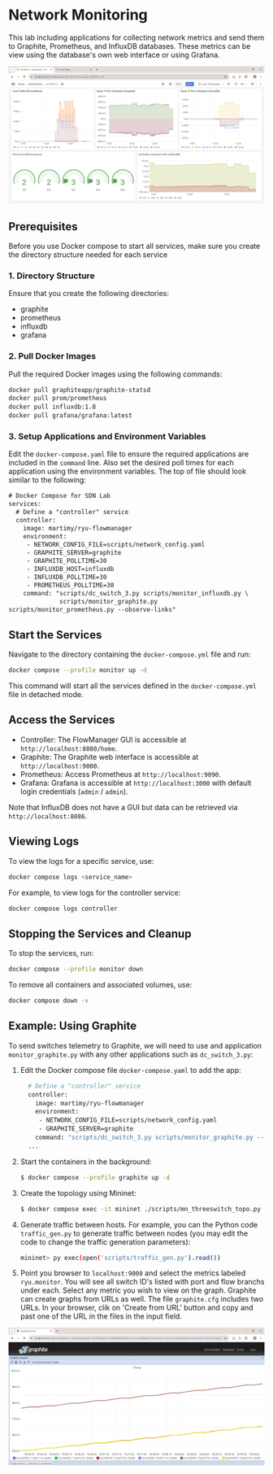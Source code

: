 # Network Monitoring

This lab including applications for collecting network metrics and send them to Graphite, Prometheus, and InfluxDB databases. These metrics can be view using the database's own web interface or using Grafana.

![Metrics](metrics_light.png)

## Prerequisites

Before you use Docker compose to start all services, make sure you create the directory structure needed for each service


### 1. Directory Structure

Ensure that you create the following directories:

- graphite
- prometheus
- influxdb
- grafana


### 2. Pull Docker Images

Pull the required Docker images using the following commands:

```sh
docker pull graphiteapp/graphite-statsd
docker pull prom/prometheus
docker pull influxdb:1.8
docker pull grafana/grafana:latest
```

### 3. Setup Applications and Environment Variables

Edit the `docker-compose.yaml` file to ensure the required applications are included in the `command` line. Also set the desired poll times for each application using the environment variables. The top of file should look similar to the following:

```
# Docker Compose for SDN Lab
services:
  # Define a "controller" service
  controller:
    image: martimy/ryu-flowmanager
    environment:
     - NETWORK_CONFIG_FILE=scripts/network_config.yaml
     - GRAPHITE_SERVER=graphite
     - GRAPHITE_POLLTIME=30
     - INFLUXDB_HOST=influxdb
     - INFLUXDB_POLLTIME=30
     - PROMETHEUS_POLLTIME=30
    command: "scripts/dc_switch_3.py scripts/monitor_influxdb.py \
              scripts/monitor_graphite.py scripts/monitor_prometheus.py --observe-links"
```

## Start the Services

Navigate to the directory containing the `docker-compose.yml` file and run:

```sh
docker compose --profile monitor up -d
```

This command will start all the services defined in the `docker-compose.yml` file in detached mode.

## Access the Services

- Controller: The FlowManager GUI is accessible at `http://localhost:8080/home`.
- Graphite: The Graphite web interface is accessible at `http://localhost:9000`.
- Prometheus: Access Prometheus at `http://localhost:9090`.
- Grafana: Grafana is accessible at `http://localhost:3000` with default login credentials (`admin` / `admin`).

Note that InfluxDB does not have a GUI but data can be retrieved via `http://localhost:8086`.


## Viewing Logs

To view the logs for a specific service, use:
```sh
docker compose logs <service_name>
```

For example, to view logs for the controller service:
```sh
docker compose logs controller
```

## Stopping the Services and Cleanup

To stop the services, run:
```sh
docker compose --profile monitor down
```

To remove all containers and associated volumes, use:

```sh
docker compose down -v
```

## Example: Using Graphite

To send switches telemetry to Graphite, we will need to use and application `monitor_graphite.py` with any other applications such as `dc_switch_3.py`:

1. Edit the Docker compose file `docker-compose.yaml` to add the app:

    ```bash
      # Define a "controller" service
      controller:
        image: martimy/ryu-flowmanager
        environment:
         - NETWORK_CONFIG_FILE=scripts/network_config.yaml
         - GRAPHITE_SERVER=graphite
        command: "scripts/dc_switch_3.py scripts/monitor_graphite.py --observe-links"
      ...
    ```

2. Start the containers in the background:

    ```bash
    $ docker compose --profile graphite up -d
    ```

3. Create the topology using Mininet:

    ```bash
    $ docker compose exec -it mininet ./scripts/mn_threeswitch_topo.py
    ```

4. Generate traffic between hosts. For example, you can the Python code `traffic_gen.py` to generate traffic between nodes (you may edit the code to change the traffic generation parameters):

   ```bash
   mininet> py exec(open('scripts/traffic_gen.py').read())
   ```

5. Point you browser to `localhost:9000` and select the metrics labeled `ryu.monitor`. You will see all switch ID's listed with port and flow branchs under each. Select any metric you wish to view on the graph. Graphite can create graphs from URLs as well. The file `graphite.cfg` includes two URLs. In your browser, clik on 'Create from URL' button and copy and past one of the URL in the files in the input field.

![Graphite Graph](graphite.png)
